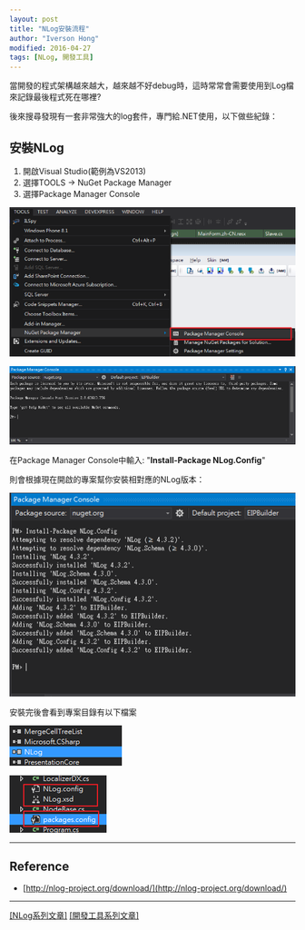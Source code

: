 ```yaml
---
layout: post
title: "NLog安裝流程"
author: "Iverson Hong"
modified: 2016-04-27
tags: [NLog, 開發工具]
---
```


當開發的程式架構越來越大，越來越不好debug時，這時常常會需要使用到Log檔來記錄最後程式死在哪裡?

後來搜尋發現有一套非常強大的log套件，專門給.NET使用，以下做些紀錄：

## 安裝NLog ##

1. 開啟Visual Studio(範例為VS2013)
2. 選擇TOOLS -> NuGet Package Manager
3. 選擇Package Manager Console

![](..\images\postImage\NLog_Install\001.png)

![](..\images\postImage\NLog_Install\002.png)

在Package Manager Console中輸入: "**Install-Package NLog.Config**"

則會根據現在開啟的專案幫你安裝相對應的NLog版本：

![](..\images\postImage\NLog_Install\003.png)

安裝完後會看到專案目錄有以下檔案

![](..\images\postImage\NLog_Install\004.png)

![](..\images\postImage\NLog_Install\005.png)

----------

## Reference ##

- [http://nlog-project.org/download/](http://nlog-project.org/download/)

----------

[[NLog系列文章]](http://iverson127.github.io/tags/#NLog)
[[開發工具系列文章]](http://iverson127.github.io/tags/#開發工具)